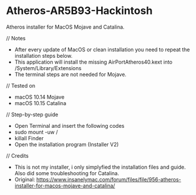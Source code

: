 # Atheros-AR5B93-Hackintosh
Atheros installer for MacOS Mojave and Catalina. 

// Notes
* After every update of MacOS or clean installation you need to repeat the installation steps below. 
* This application will install the missing AirPortAtheros40.kext into /System/Library/Extensions
* The terminal steps are not needed for Mojave. 

// Tested on
* macOS 10.14 Mojave
* macOS 10.15 Catalina

// Step-by-step guide
* Open Terminal and insert the following codes
* sudo mount -uw /
* killall Finder
* Open the installation program (Installer V2)

// Credits
* This is not my installer, i only simplyfied the installation files and guide. Also did some troubleshooting for Catalina.
* Original: https://www.insanelymac.com/forum/files/file/956-atheros-installer-for-macos-mojave-and-catalina/
